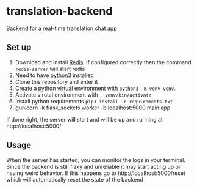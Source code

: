 # translation-backend
Backend for a real-time translation chat app

## Set up
1. Download and install [Redis](https://redis.io/topics/quickstart). If configured correctly then the command `redis-server` will start redis
2. Need to have [python3](https://www.python.org/downloads/) installed
3. Clone this repository and enter it
4. Create a python virtual environment with `python3 -m venv venv`.
5. Activate virutal environment with `. venv/bin/activate`
6. Install python requirements `pip3 install -r requirements.txt`
7. gunicorn -k flask_sockets.worker -b localhost:5000 main:app

If done right, the server will start and will be up and running at http://localhost:5000/

## Usage
When the server has started, you can monitor the logs in your terminal. Since the backend is still flaky and unreliable it may start acting up or having weird behavior. If this happens go to http://localhost:5000/reset which will automatically reset the state of the backend
